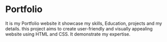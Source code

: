 # Portfolio
It is my Portfolio website it showcase my skills, Education, projects and my details. this project aims to create user-friendly and visually appealing website using HTML and CSS. It demonstrate my expertise. 
